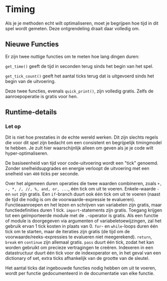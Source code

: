 # Timing
Als je je methoden echt wilt optimaliseren, moet je begrijpen hoe tijd in dit spel wordt gemeten. Deze ontgrendeling draait daar volledig om.

## Nieuwe Functies
Er zijn twee nuttige functies om te meten hoe lang dingen duren:

`get_time()` geeft de tijd in seconden terug sinds het begin van het spel.

`get_tick_count()` geeft het aantal ticks terug dat is uitgevoerd sinds het begin van de uitvoering.

Deze twee functies, evenals `quick_print()`, zijn volledig gratis. Zelfs de aanroepoperatie is gratis voor hen.

## Runtime-details

### Let op
Dit is niet hoe prestaties in de echte wereld werken. Dit zijn slechts regels die voor dit spel zijn bedacht om een consistent en begrijpelijk timingmodel te hebben.
Je zult hier waarschijnlijk alleen om geven als je je code wilt hyper-optimaliseren.

De basiseenheid van tijd voor code-uitvoering wordt een "tick" genoemd. Zonder snelheidsupgrades en energie verloopt de uitvoering met een snelheid van `400` ticks per seconde.

Over het algemeen duren operaties die twee waarden combineren, zoals `+, -, *, /, //, %, and, or, ...`, één tick om uit te voeren.
Enkele-waarde `-` en `not` zijn gratis.
Een `if`-branch duurt ook één tick om uit te voeren (naast de tijd die nodig is om de voorwaarde-expressie te evalueren).
Functieaanroepen en het lezen en schrijven van variabelen zijn gratis, maar functiedefinities duren 1 tick.
`import`-statements zijn gratis.
Toegang krijgen tot een geïmporteerde module met de `.`-operator is gratis.
Als een functie of module is doorgegeven via argumenten of variabeletoewijzingen, zal het gebruik ervan 1 tick kosten in plaats van 0.
`for`- en `while`-loops duren één tick om te starten, maar de iteraties zijn gratis (de tijd om de voorwaarde/reeks-expressies te evalueren niet meegerekend).
`return`, `break` en `continue` zijn allemaal gratis.
`pass` duurt één tick, zodat het kan worden gebruikt om precieze vertragingen te creëren.
Indexeren in een datastructuur duurt één tick voor de indexoperator en, in het geval van een dictionary of set, extra ticks afhankelijk van de grootte van de sleutel.

Het aantal ticks dat ingebouwde functies nodig hebben om uit te voeren, wordt per functie gedocumenteerd in de documentatie van elke functie.
